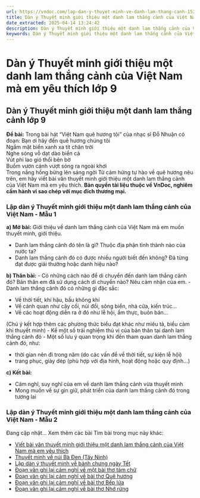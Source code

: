 ```yaml
---
url: https://vndoc.com/lap-dan-y-thuyet-minh-ve-danh-lam-thang-canh-152160
title: Dàn ý Thuyết minh giới thiệu một danh lam thắng cảnh của Việt Nam mà em yêu thích lớp 9 - VnDoc.com
date_extracted: 2025-04-14 13:24:42
description: Dàn ý Thuyết minh giới thiệu một danh lam thắng cảnh của Việt Nam mà em yêu thích lớp 9 do VnDoc biện soạn, nhằm giúp các em HS có thêm tài liệu tham khảo và có những ý tưởng đa dạng khi thực hành kĩ năng Viết ở lớp 9.
keywords: Dàn ý Thuyết minh giới thiệu một danh lam thắng cảnh của Việt Nam mà em yêu thích lớp 9,dàn ý Thuyết minh giới thiệu một danh lam thắng cảnh của Việt Nam,dàn ý Thuyết minh giới thiệu một danh lam thắng cảnh lớp 9,Thuyết minh giới thiệu một danh lam thắng cảnh lớp 9,lập dàn ý Thuyết minh giới thiệu một danh lam thắng cảnh lớp 9
---
```


# Dàn ý Thuyết minh giới thiệu một danh lam thắng cảnh của Việt Nam mà em yêu thích lớp 9
## **Dàn ý Thuyết minh giới thiệu một danh lam thắng cảnh lớp 9**
**Đề bài:** Trong bài hát “Việt Nam quê hương tôi” của nhạc sĩ Đỗ Nhuận có đoạn:
Bạn ơi hãy đến quê hương chúng tôi  
Ngắm mặt biển xanh xa tít chân trời  
Nghe sóng vỗ dạt dào biển cả  
Vút phi lao gió thổi bên bờ  
Buồm vươn cánh vượt sóng ra ngoài khơi  
Trong nắng hồng bừng lên sáng ngời
Từ cảm hứng tự hào về quê hương nêu trên, em hãy viết bài văn thuyết minh giới thiệu một danh lam thắng cảnh của Việt Nam mà em yêu thích.
**Bản quyền tài liệu thuộc về VnDoc, nghiêm cấm hành vi sao chép với mục đích thương mại.**
### Lập dàn ý Thuyết minh giới thiệu một danh lam thắng cảnh của Việt Nam - Mẫu 1
**a\) Mở bài:** Giới thiệu về danh lam thắng cảnh của Việt Nam mà em muốn thuyết minh, giới thiệu.
  * Danh lam thắng cảnh đó tên là gì? Thuộc địa phận tỉnh thành nào của nước ta?
  * Danh lam thắng cảnh đó có được nhiều người biết đến không? Đã từng đạt được giải thưởng hoặc danh hiệu nào?

**b\) Thân bài:**
\- Có những cách nào để di chuyển đến danh lam thắng cảnh đó? Bản thân em đã sử dụng cách di chuyển nào? Nêu cảm nhận của em.
\- Danh lam thắng cảnh đó có những gì đặc sắc:
  * Về thời tiết, khí hậu, bầu không khí
  * Về cảnh quan như cây cối, núi đồi, sông biển, nhà cửa, kiến trúc…
  * Về các hoạt động diễn ra ở đó như lễ hội, ẩm thực, buôn bán…

\(Chú ý kết hợp thêm các phương thức biểu đạt khác như miêu tả, biểu cảm khi thuyết minh\)
\- Kể một số trải nghiệm thú vị của bản thân tại danh lam thắng cảnh đó
\- Một số lưu ý quan trọng khi đến tham quan danh lam thắng cảnh đó, như:
  * thời gian nên đi trong năm \(do các vấn đề về thời tiết, sự kiện lễ hội\)
  * trang phục, giày dép \(phù hợp với địa hình, hoạt động hoặc quy định…\)

**c\) Kết bài:**
  * Cảm nghĩ, suy nghĩ của em về danh làm thắng cảnh vừa thuyết minh
  * Mong muốn về sự gìn giữ, phát triển của danh lam thắng cảnh đó trong tương lai

### Lập dàn ý Thuyết minh giới thiệu một danh lam thắng cảnh của Việt Nam - Mẫu 2
Đang cập nhật...
Xem thêm các bài Tìm bài trong mục này khác:
  * [Viết bài văn thuyết minh giới thiệu một danh lam thắng cảnh của Việt Nam mà em yêu thích](</thuyet-minh-ve-danh-lam-thang-canh-106827>)
  * [Thuyết minh về núi Bà Đen \(Tây Ninh\)](</thuyet-minh-ve-nui-ba-den-o-tay-ninh-163391>)
  * [Lập dàn ý thuyết minh về bánh chưng ngày Tết](</lap-dan-y-thuyet-minh-ve-banh-chung-ngay-tet-lop-9-2043>)
  * [Đoạn văn ghi lại cảm nghĩ về một bài thơ tám chữ](</viet-doan-van-ghi-lai-cam-nghi-ve-mot-bai-tho-tam-chu-lop-9-327510>)
  * [Đoạn văn ghi lại cảm nghĩ về bài thơ Quê hương](</viet-doan-van-ghi-lai-cam-nghi-ve-bai-tho-que-huong-lop-9-327513>)
  * [Đoạn văn ghi lại cảm nghĩ về bài thơ Bếp lửa](</viet-doan-van-ghi-lai-cam-nghi-ve-bai-tho-bep-lua-lop-9-327515>)
  * [Đoạn văn ghi lại cảm nghĩ về bài thơ Nhớ rừng](</viet-doan-van-ghi-lai-cam-nghi-ve-bai-tho-nho-rung-lop-9-327517>)

